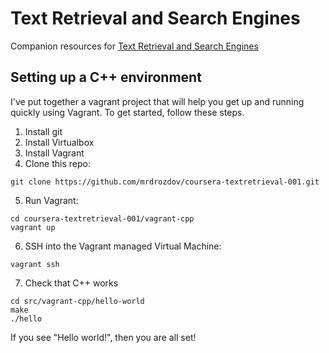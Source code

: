 # Text Retrieval and Search Engines

Companion resources for [Text Retrieval and Search Engines](https://class.coursera.org/textretrieval-001)

## Setting up a C++ environment

I've put together a vagrant project that will help you get up and running quickly using Vagrant. To get started, follow these steps.

1. Install git
2. Install Virtualbox
3. Install Vagrant
4. Clone this repo: 

```
git clone https://github.com/mrdrozdov/coursera-textretrieval-001.git
```

5. Run Vagrant:

```
cd coursera-textretrieval-001/vagrant-cpp
vagrant up
```

6. SSH into the Vagrant managed Virtual Machine:

```
vagrant ssh
```

7. Check that C++ works

```
cd src/vagrant-cpp/hello-world
make
./hello
```

If you see "Hello world!", then you are all set!